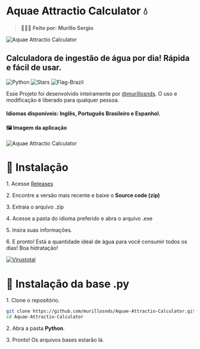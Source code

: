 # Aquae Attractio Calculator 💧

> 👨🏻‍💻 **Feito por: Murillo Sergio**

![Aquae Attractio Calculator](https://i.imgur.com/OT9SZ1J.png)

## Calculadora de ingestão de água por dia! Rápida e fácil de usar.

![Python](https://img.shields.io/badge/FEITO_EM%20PYTHON-100000?style=flat-square&logo=PYTHON&logoColor=FFFFFF&labelColor=000000&color=006E86) 
![Stars](https://img.shields.io/github/stars/murillosnds/Aquae-Attractio-Calculator)
![Flag-Brazil](https://raw.githubusercontent.com/pedromxavier/flag-badges/main/badges/BR.svg)

<p>Esse Projeto foi desenvolvido inteiramente por <a href="https://github.com/murillosnds" target="_blank" rel="noopener noreferrer">@murillosnds</a>. O uso e modificação é liberado para qualquer pessoa.</p>

#### Idiomas disponíveis: Inglês, Português Brasileiro e Espanhol. 

#### 🖼️ Imagem da aplicação
![Aquae Attractio Calculator](https://i.ibb.co/RkQynZy8/calculator-aquae.png)

# 🚀 Instalação
<p>1. Acesse <a href="https://github.com/murillosnds/Aquae-Attractio-Calculator/releases" target="_blank">Releases</a></p>
<p>2. Encontre a versão mais recente e baixe o <strong>Source code (zip)</strong></p>
<p>3. Extraia o arquivo .zip</p>
<p>4. Acesse a pasta do idioma preferido e abra o arquivo .exe</p>
<p>5. Insira suas informações.</p>
<p>6. E pronto! Está a quantidade ideal de água para você consumir todos os dias! Boa hidratação!</p>

<a href='https://www.virustotal.com/gui/file/a025b597f53ddaa58f7168b351d30bacaf1b6a3983b2d3e398bb4bcaa60c8b1f' target="_blank"><img alt='Virustotal' src='https://img.shields.io/badge/Virus_Total: 0 / 72-100000?style=flat&logo=Virustotal&logoColor=white&labelColor=0036F4&color=5C5C5C'/></a>

# 🚀 Instalação da base .py
<p>1. Clone o repositório.</p>

```bash
git clone https://github.com/murillosnds/Aquae-Attractio-Calculator.git
cd Aquae-Attractio-Calculator
```

<p>2. Abra a pasta <strong>Python</strong>.</p>

<p>3. Pronto! Os arquivos bases estarão lá.</p>
